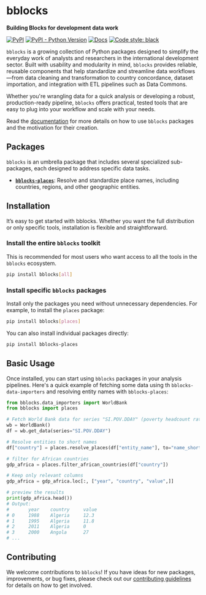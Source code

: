 # bblocks

__Building Blocks for development data work__

[![PyPI](https://img.shields.io/pypi/v/bblocks.svg)](https://pypi.org/project/bblocks/)
[![PyPI - Python Version](https://img.shields.io/pypi/pyversions/bblocks.svg)](https://pypi.org/project/bblocks/)
[![Docs](https://img.shields.io/badge/docs-bblocks-blue)](https://docs.one.org/tools/bblocks/)
[![Code style: black](https://img.shields.io/badge/code%20style-black-000000.svg)](https://github.com/psf/black)


`bblocks` is a growing collection of Python packages designed to simplify the everyday work of analysts and 
researchers in the international development sector. Built with usability and modularity in mind, `bblocks` 
provides reliable, reusable components that help standardize and streamline data workflows—from data cleaning 
and transformation to country concordance, dataset importation, and integration with ETL pipelines such as Data Commons.

Whether you're wrangling data for a quick analysis or developing a robust, production-ready 
pipeline, `bblocks` offers practical, tested tools that are easy to plug into your workflow and scale with your needs.

Read the [documentation](https://docs.one.org/tools/bblocks/) for more details on how to use `bblocks` packages 
and the motivation for their creation.

## Packages
`bblocks` is an umbrella package that includes several specialized sub-packages, 
each designed to address specific data tasks.

- [__`bblocks-places`__](https://github.com/ONEcampaign/bblocks-places): Resolve and standardize place names, including countries, regions, and other geographic entities.

## Installation

It’s easy to get started with bblocks. Whether you want the full distribution or only specific 
tools, installation is flexible and straightforward.

### Install the entire `bblocks` toolkit
This is recommended for most users who want access to all the tools in the `bblocks` ecosystem.

```bash
pip install bblocks[all]
```

### Install specific `bblocks` packages

Install only the packages you need without unnecessary dependencies. For example, to install the `places` package:

```bash
pip install bblocks[places]
```

You can also install individual packages directly:

```bash
pip install bblocks-places
```

## Basic Usage

Once installed, you can start using `bblocks` packages in your analysis pipelines. Here's a
quick example of fetching some data using th `bblocks-data-importers` and resolving entity
names with `bblocks-places`:

```python
from bblocks.data_importers import WorldBank
from bblocks import places

# Fetch World Bank data for series "SI.POV.DDAY" (poverty headcount ratio at $3.00 a day)
wb = WorldBank()
df = wb.get_data(series="SI.POV.DDAY")

# Resolve entities to short names
df["country"] = places.resolve_places(df["entity_name"], to="name_short", not_found="ignore")

# filter for African countries
gdp_africa = places.filter_african_countries(df["country"])

# Keep only relevant columns
gdp_africa = gdp_africa.loc[:, ["year", "country", "value",]]

# preview the results
print(gdp_africa.head())
# Output:
#       year    country     value 
# 0     1988    Algeria     12.3
# 1     1995    Algeria     11.8
# 2     2011    Algeria     0
# 3     2000    Angola      27
# ...

```

## Contributing

We welcome contributions to `bblocks`! If you have ideas for new packages, improvements, or bug fixes, 
please check out our [contributing guidelines](https://github.com/ONEcampaign/bblocks/blob/main/CONTRIBUTING.md) 
for details on how to get involved.

